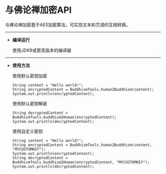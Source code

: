# 与佛论禅加密API

与佛论禅加密基于AES加密算法，可实现文本和咒语的互相转换。

---

* **编译运行**

	使用JDK8或更高版本的编译器

---


* **使用方法**


	使用默认密钥加密

	```
	String content = "Hello world!";
	String encryptedContent = BuddhismTools.human2Buddhism(content);
	System.out.println(encryptedContent);
	```

	使用默认密钥解密

	```
	String decryptedContent = BuddhismTools.buddhism2Human(encryptedContent);
	System.out.println(decryptedContent);	
	```

	使用自定义密钥
	
	```
	String content = "Hello world!";
	String encryptedContent = BuddhismTools.human2Buddhism(content, "MYCUSTOMKEY");
	System.out.println(encryptedContent);
	String decryptedContent = BuddhismTools.buddhism2Human(encryptedContent, "MYCUSTOMKEY");
	System.out.println(decryptedContent);
	```



